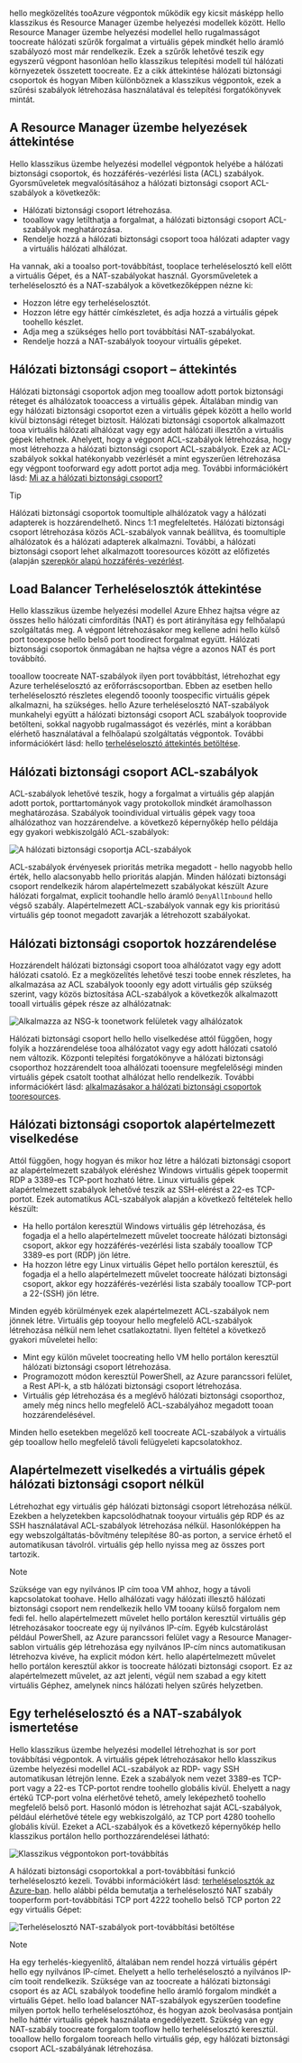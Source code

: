 hello megközelítés tooAzure végpontok működik egy kicsit másképp hello klasszikus és Resource Manager üzembe helyezési modellek között. Hello Resource Manager üzembe helyezési modellel hello rugalmasságot toocreate hálózati szűrők forgalmat a virtuális gépek mindkét hello áramló szabályozó most már rendelkezik. Ezek a szűrők lehetővé teszik egy egyszerű végpont hasonlóan hello klasszikus telepítési modell túl hálózati környezetek összetett toocreate. Ez a cikk áttekintése hálózati biztonsági csoportok és hogyan Miben különböznek a klasszikus végpontok, ezek a szűrési szabályok létrehozása használatával és telepítési forgatókönyvek mintát.

## <a name="overview-of-resource-manager-deployments"></a>A Resource Manager üzembe helyezések áttekintése
Hello klasszikus üzembe helyezési modellel végpontok helyébe a hálózati biztonsági csoportok, és hozzáférés-vezérlési lista (ACL) szabályok. Gyorsműveletek megvalósításához a hálózati biztonsági csoport ACL-szabályok a következők:

* Hálózati biztonsági csoport létrehozása.
* tooallow vagy letilthatja a forgalmat, a hálózati biztonsági csoport ACL-szabályok meghatározása.
* Rendelje hozzá a hálózati biztonsági csoport tooa hálózati adapter vagy a virtuális hálózati alhálózat.

Ha vannak, aki a tooalso port-továbbítást, tooplace terheléselosztó kell előtt a virtuális Gépet, és a NAT-szabályokat használ. Gyorsműveletek a terheléselosztó és a NAT-szabályok a következőképpen nézne ki:

* Hozzon létre egy terheléselosztót.
* Hozzon létre egy háttér címkészletet, és adja hozzá a virtuális gépek toohello készlet.
* Adja meg a szükséges hello port továbbítási NAT-szabályokat.
* Rendelje hozzá a NAT-szabályok tooyour virtuális gépeket.

## <a name="network-security-group-overview"></a>Hálózati biztonsági csoport – áttekintés
Hálózati biztonsági csoportok adjon meg tooallow adott portok biztonsági réteget és alhálózatok tooaccess a virtuális gépek. Általában mindig van egy hálózati biztonsági csoportot ezen a virtuális gépek között a hello world kívül biztonsági réteget biztosít. Hálózati biztonsági csoportok alkalmazott tooa virtuális hálózati alhálózat vagy egy adott hálózati illesztőn a virtuális gépek lehetnek. Ahelyett, hogy a végpont ACL-szabályok létrehozása, hogy most létrehozza a hálózati biztonsági csoport ACL-szabályok. Ezek az ACL-szabályok sokkal hatékonyabb vezérlését a mint egyszerűen létrehozása egy végpont tooforward egy adott portot adja meg. További információkért lásd: [Mi az a hálózati biztonsági csoport?](../articles/virtual-network/virtual-networks-nsg.md)

> [!TIP]
> Hálózati biztonsági csoportok toomultiple alhálózatok vagy a hálózati adapterek is hozzárendelhető. Nincs 1:1 megfeleltetés. Hálózati biztonsági csoport létrehozása közös ACL-szabályok vannak beállítva, és toomultiple alhálózatok és a hálózati adapterek alkalmazni. További, a hálózati biztonsági csoport lehet alkalmazott tooresources között az előfizetés (alapján [szerepkör alapú hozzáférés-vezérlést](../articles/active-directory/role-based-access-control-what-is.md).

## <a name="load-balancers-overview"></a>Load Balancer Terheléselosztók áttekintése
Hello klasszikus üzembe helyezési modellel Azure Ehhez hajtsa végre az összes hello hálózati címfordítás (NAT) és port átirányítása egy felhőalapú szolgáltatás meg. A végpont létrehozásakor meg kellene adni hello külső port tooexpose hello belső port toodirect forgalmat együtt. Hálózati biztonsági csoportok önmagában ne hajtsa végre a azonos NAT és port továbbító. 

tooallow toocreate NAT-szabályok ilyen port továbbítást, létrehozhat egy Azure terheléselosztó az erőforráscsoportban. Ebben az esetben hello terheléselosztó részletes elegendő tooonly toospecific virtuális gépek alkalmazni, ha szükséges. hello Azure terheléselosztó NAT-szabályok munkahelyi együtt a hálózati biztonsági csoport ACL szabályok tooprovide betölteni, sokkal nagyobb rugalmasságot és vezérlés, mint a korábban elérhető használatával a felhőalapú szolgáltatás végpontok. További információkért lásd: hello [terheléselosztó áttekintés betöltése](../articles/load-balancer/load-balancer-overview.md).

## <a name="network-security-group-acl-rules"></a>Hálózati biztonsági csoport ACL-szabályok
ACL-szabályok lehetővé teszik, hogy a forgalmat a virtuális gép alapján adott portok, porttartományok vagy protokollok mindkét áramolhasson meghatározása. Szabályok tooindividual virtuális gépek vagy tooa alhálózathoz van hozzárendelve. a következő képernyőkép hello példája egy gyakori webkiszolgáló ACL-szabályok:

![A hálózati biztonsági csoportja ACL-szabályok](./media/virtual-machines-common-endpoints-in-resource-manager/example-acl-rules.png)

ACL-szabályok érvényesek prioritás metrika megadott - hello nagyobb hello érték, hello alacsonyabb hello prioritás alapján. Minden hálózati biztonsági csoport rendelkezik három alapértelmezett szabályokat készült Azure hálózati forgalmat, explicit toohandle hello áramló `DenyAllInbound` hello végső szabály. Alapértelmezett ACL-szabályok vannak egy kis prioritású virtuális gép toonot megadott zavarják a létrehozott szabályokat.

## <a name="assigning-network-security-groups"></a>Hálózati biztonsági csoportok hozzárendelése
Hozzárendelt hálózati biztonsági csoport tooa alhálózatot vagy egy adott hálózati csatoló. Ez a megközelítés lehetővé teszi toobe ennek részletes, ha alkalmazása az ACL szabályok tooonly egy adott virtuális gép szükség szerint, vagy közös biztosítása ACL-szabályok a következők alkalmazott tooall virtuális gépek része az alhálózatnak:

![Alkalmazza az NSG-k toonetwork felületek vagy alhálózatok](./media/virtual-machines-common-endpoints-in-resource-manager/apply-nsg-to-resources.png)

Hálózati biztonsági csoport hello hello viselkedése attól függően, hogy folyik a hozzárendelése tooa alhálózatot vagy egy adott hálózati csatoló nem változik. Központi telepítési forgatókönyve a hálózati biztonsági csoporthoz hozzárendelt tooa alhálózati tooensure megfelelőségi minden virtuális gépek csatolt toothat alhálózat hello rendelkezik. További információkért lásd: [alkalmazásakor a hálózati biztonsági csoportok tooresources](../articles/virtual-network/virtual-networks-nsg.md#associating-nsgs).

## <a name="default-behavior-of-network-security-groups"></a>Hálózati biztonsági csoportok alapértelmezett viselkedése
Attól függően, hogy hogyan és mikor hoz létre a hálózati biztonsági csoport az alapértelmezett szabályok eléréshez Windows virtuális gépek toopermit RDP a 3389-es TCP-port hozható létre. Linux virtuális gépek alapértelmezett szabályok lehetővé teszik az SSH-elérést a 22-es TCP-portot. Ezek automatikus ACL-szabályok alapján a következő feltételek hello készült:

* Ha hello portálon keresztül Windows virtuális gép létrehozása, és fogadja el a hello alapértelmezett művelet toocreate hálózati biztonsági csoport, akkor egy hozzáférés-vezérlési lista szabály tooallow TCP 3389-es port (RDP) jön létre.
* Ha hozzon létre egy Linux virtuális Gépet hello portálon keresztül, és fogadja el a hello alapértelmezett művelet toocreate hálózati biztonsági csoport, akkor egy hozzáférés-vezérlési lista szabály tooallow TCP-port a 22-(SSH) jön létre.

Minden egyéb körülmények ezek alapértelmezett ACL-szabályok nem jönnek létre. Virtuális gép tooyour hello megfelelő ACL-szabályok létrehozása nélkül nem lehet csatlakoztatni. Ilyen feltétel a következő gyakori műveletei hello:

* Mint egy külön művelet toocreating hello VM hello portálon keresztül hálózati biztonsági csoport létrehozása.
* Programozott módon keresztül PowerShell, az Azure parancssori felület, a Rest API-k, a stb hálózati biztonsági csoport létrehozása.
* Virtuális gép létrehozása és a meglévő hálózati biztonsági csoporthoz, amely még nincs hello megfelelő ACL-szabályához megadott tooan hozzárendelésével.

Minden hello esetekben megelőző kell toocreate ACL-szabályok a virtuális gép tooallow hello megfelelő távoli felügyeleti kapcsolatokhoz.

## <a name="default-behavior-of-a-vm-without-a-network-security-group"></a>Alapértelmezett viselkedés a virtuális gépek hálózati biztonsági csoport nélkül
Létrehozhat egy virtuális gép hálózati biztonsági csoport létrehozása nélkül. Ezekben a helyzetekben kapcsolódhatnak tooyour virtuális gép RDP és az SSH használatával ACL-szabályok létrehozása nélkül. Hasonlóképpen ha egy webszolgáltatás-bővítmény telepítése 80-as porton, a service érhető el automatikusan távolról. virtuális gép hello nyissa meg az összes port tartozik.

> [!NOTE]
> Szüksége van egy nyilvános IP cím tooa VM ahhoz, hogy a távoli kapcsolatokat toohave. Hello alhálózati vagy hálózati illesztő hálózati biztonsági csoport nem rendelkezik hello VM tooany külső forgalom nem fedi fel. hello alapértelmezett művelet hello portálon keresztül virtuális gép létrehozásakor toocreate egy új nyilvános IP-cím. Egyéb kulcstárolást például PowerShell, az Azure parancssori felület vagy a Resource Manager-sablon virtuális gép létrehozása egy nyilvános IP-cím nincs automatikusan létrehozva kivéve, ha explicit módon kért. hello alapértelmezett művelet hello portálon keresztül akkor is toocreate hálózati biztonsági csoport. Ez az alapértelmezett művelet, az azt jelenti, végül nem szabad a egy kitett virtuális Géphez, amelynek nincs hálózati helyen szűrés helyzetben.

## <a name="understanding-load-balancers-and-nat-rules"></a>Egy terheléselosztó és a NAT-szabályok ismertetése
Hello klasszikus üzembe helyezési modellel létrehozhat is sor port továbbítási végpontok. A virtuális gépek létrehozásakor hello klasszikus üzembe helyezési modellel ACL-szabályok az RDP- vagy SSH automatikusan létrejön lenne. Ezek a szabályok nem vezet 3389-es TCP-port vagy a 22-es TCP-portot rendre toohello globális kívül. Ehelyett a nagy értékű TCP-port volna elérhetővé tehető, amely leképezhető toohello megfelelő belső port. Hasonló módon is létrehozhat saját ACL-szabályok, például elérhetővé tétele egy webkiszolgáló, az TCP port 4280 toohello globális kívül. Ezeket a ACL-szabályok és a következő képernyőkép hello klasszikus portálon hello porthozzárendelései látható:

![Klasszikus végpontokon port-továbbítás](./media/virtual-machines-common-endpoints-in-resource-manager/classic-endpoints-port-forwarding.png)

A hálózati biztonsági csoportokkal a port-továbbítási funkció terheléselosztó kezeli. További információkért lásd: [terheléselosztók az Azure-ban](../articles/load-balancer/load-balancer-overview.md). hello alábbi példa bemutatja a terheléselosztó NAT szabály tooperform port-továbbítási TCP port 4222 toohello belső TCP porton 22 egy virtuális Gépet:

![Terheléselosztó NAT-szabályok port-továbbítási betöltése](./media/virtual-machines-common-endpoints-in-resource-manager/load-balancer-nat-rules.png)

> [!NOTE]
> Ha egy terhelés-kiegyenlítő, általában nem rendel hozzá virtuális gépért hello egy nyilvános IP-címet. Ehelyett a hello terheléselosztó a nyilvános IP-cím tooit rendelkezik. Szüksége van az toocreate a hálózati biztonsági csoport és az ACL szabályok toodefine hello áramló forgalom mindkét a virtuális Gépet. hello load balancer NAT-szabályok egyszerűen toodefine milyen portok hello terheléselosztóhoz, és hogyan azok beolvasása pontjain hello háttér virtuális gépek használata engedélyezett. Szükség van egy NAT-szabály toocreate forgalom tooflow hello terheléselosztó keresztül. tooallow hello forgalom tooreach hello virtuális gép, egy hálózati biztonsági csoport ACL-szabályának létrehozása.
